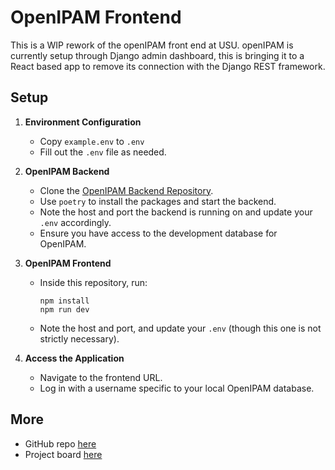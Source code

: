 # OpenIPAM Frontend

This is a WIP rework of the openIPAM front end at USU. openIPAM is currently setup through Django admin dashboard, this is bringing it to a React based app to remove its connection with the Django REST framework.

## Setup

1. **Environment Configuration**
   - Copy `example.env` to `.env`
   - Fill out the `.env` file as needed.

2. **OpenIPAM Backend**
   - Clone the [OpenIPAM Backend Repository](https://github.com/Treyson-Grange/django-openipam).
   - Use `poetry` to install the packages and start the backend.
   - Note the host and port the backend is running on and update your `.env` accordingly.
   - Ensure you have access to the development database for OpenIPAM.

3. **OpenIPAM Frontend**
   - Inside this repository, run:
     ```
     npm install 
     npm run dev
     ```
   - Note the host and port, and update your `.env` (though this one is not strictly necessary).

4. **Access the Application**
   - Navigate to the frontend URL.
   - Log in with a username specific to your local OpenIPAM database.


## More

- GitHub repo [here](https://github.com/Treyson-Grange/openipam-react-frontend)
- Project board [here](https://github.com/users/Treyson-Grange/projects/2/views/2)
